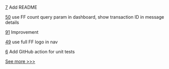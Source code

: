 
[7](https://github.com/hyperledger-labs/firefly-tokens-erc1155/pull/7) Add README

[50](https://github.com/hyperledger-labs/firefly-ui/pull/50) use FF count query param in dashboard, show transaction ID in message details

[91](https://github.com/hyperledger/iroha-java/pull/91) Improvement

[49](https://github.com/hyperledger-labs/firefly-ui/pull/49) use full FF logo in nav

[6](https://github.com/hyperledger-labs/firefly-tokens-erc1155/pull/6) Add GitHub action for unit tests


[See more >>>](https://start-here.hyperledger.org/pull-requests)
